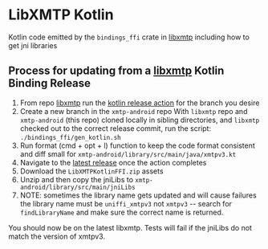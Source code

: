 # LibXMTP Kotlin

Kotlin code emitted by the `bindings_ffi` crate in [libxmtp](https://github.com/xmtp/libxmtp) including how to get jni libraries

## Process for updating from a [libxmtp](https://github.com/xmtp/libxmtp) Kotlin Binding Release

1. From repo [libxmtp](https://github.com/xmtp/libxmtp) run the [kotlin release action](https://github.com/xmtp/libxmtp/actions/workflows/release-kotlin-bindings.yml) for the branch you desire 
2. Create a new branch in the `xmtp-android` repo
   With `libxmtp` repo and `xmtp-android` (this repo) cloned locally in sibling directories, and `libxmtp` checked out to the correct release commit, run the script:
   `./bindings_ffi/gen_kotlin.sh`
3. Run format (cmd + opt + l) function to keep the code format consistent and diff small for `xmtp-android/library/src/main/java/xmtpv3.kt`
4. Navigate to the [latest release](https://github.com/xmtp/libxmtp/releases) once the action completes
5. Download the `LibXMTPKotlinFFI.zip` assets
6. Unzip and then copy the jniLibs to `xmtp-android/library/src/main/jniLibs`
7. NOTE: sometimes the library name gets updated and will cause failures the library name must be `uniffi_xmtpv3` not `xmtpv3` -- search for `findLibraryName` and make sure the correct name is returned.

You should now be on the latest libxmtp. Tests will fail if the jniLibs do not match the version of xmtpv3.